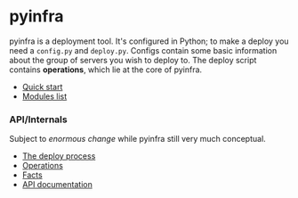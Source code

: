 # pyinfra

pyinfra is a deployment tool. It's configured in Python; to make a deploy you need a `config.py` and `deploy.py`. Configs contain some basic information about the group of servers you wish to deploy to. The deploy script contains **operations**, which lie at the core of pyinfra.

+ [Quick start](./quick_start.md)
+ [Modules list](./modules)

### API/Internals

Subject to _enormous change_ while pyinfra still very much conceptual.

+ [The deploy process](./deploy_process.md)
+ [Operations](./operations.md)
+ [Facts](./facts.md)
+ [API documentation](./api)
